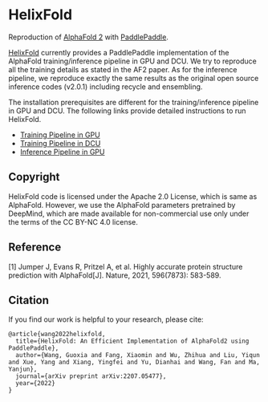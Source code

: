 # HelixFold 

Reproduction of [AlphaFold 2](https://doi.org/10.1038/s41586-021-03819-2) with [PaddlePaddle](https://github.com/paddlepaddle/paddle).

[HelixFold](https://arxiv.org/abs/2207.05477) currently provides a PaddlePaddle implementation of the AlphaFold training/inference pipeline in GPU and DCU. We try to reproduce all the training details as stated in the AF2 paper. As for the inference pipeline, we reproduce exactly the same results as the original open source inference codes (v2.0.1) including recycle and ensembling.

The installation prerequisites are different for the training/inference pipeline in GPU and DCU. The following links provide detailed instructions to run HelixFold.

* [Training Pipeline in GPU](README_train.md)
* [Training Pipeline in DCU](README_DCU.md)
* [Inference Pipeline in GPU](README_inference.md)

## Copyright

HelixFold code is licensed under the Apache 2.0 License, which is same as AlphaFold. However, we use the AlphaFold parameters pretrained by DeepMind, which are made available for non-commercial use only under the terms of the CC BY-NC 4.0 license.

## Reference

[1] Jumper J, Evans R, Pritzel A, et al. Highly accurate protein structure prediction with AlphaFold[J]. Nature, 2021, 596(7873): 583-589.

## Citation

If you find our work is helpful to your research, please cite:

```
@article{wang2022helixfold,
  title={HelixFold: An Efficient Implementation of AlphaFold2 using PaddlePaddle},
  author={Wang, Guoxia and Fang, Xiaomin and Wu, Zhihua and Liu, Yiqun and Xue, Yang and Xiang, Yingfei and Yu, Dianhai and Wang, Fan and Ma, Yanjun},
  journal={arXiv preprint arXiv:2207.05477},
  year={2022}
}
```
